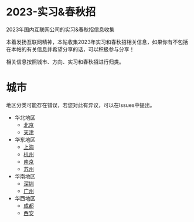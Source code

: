 # 2023-实习&春秋招
2023年国内互联网公司的实习&amp;春秋招信息收集

本着发扬互联网精神，本帖收集2023年实习和春秋招相关信息，如果你有不包括在本帖的有关信息并希望分享的话，可以积极参与分享！

相关信息按照城市、方向、实习和春秋招进行归类。

# 城市
地区分类可能存在错误，若您对此有异议，可以在Issues中提出。

* 华北地区
	* [北京](城市/北京.md)
	* [天津](城市/天津.md)
* 华东地区
	* [上海](城市/上海.md)
	* [杭州](城市/杭州.md)
	* [南京](城市/南京.md)
	* [苏州](城市/苏州.md)
* 华南地区
	* [深圳](城市/深圳.md)
	* [广州](城市/广州.md)
* 华西地区
	* [成都](城市/成都.md)
	* [西安](城市/西安.md)

